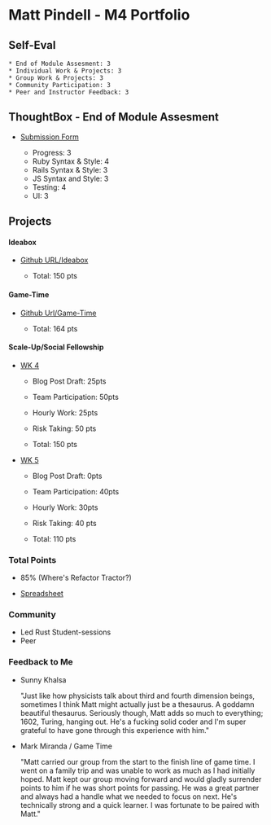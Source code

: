 # Matt Pindell - M4 Portfolio

## Self-Eval

    * End of Module Assesment: 3
    * Individual Work & Projects: 3
    * Group Work & Projects: 3
    * Community Participation: 3
    * Peer and Instructor Feedback: 3


## ThoughtBox - End of Module Assesment

  * [Submission Form](https://gist.github.com/Jbern16/a9db5ecff5fb96a9b99977606a7b15f1)

    * Progress: 3
    * Ruby Syntax & Style: 4
    * Rails Syntax & Style: 3
    * JS Syntax and Style: 3
    * Testing: 4
    * UI: 3
    
## Projects

#### Ideabox

  * [Github URL/Ideabox](https://github.com/pindell-matt/idea_box/)

    * Total: 150 pts

#### Game-Time

  * [Github Url/Game-Time](https://github.com/notmarkmiranda/game-time)

    * Total: 164 pts

#### Scale-Up/Social Fellowship

  * [WK 4](https://github.com/turingschool/ruby-submissions/blob/master/1602/module_4_assignments/scale-up-wk-4/matt-pindell.md)

    * Blog Post Draft: 25pts
    * Team Participation: 50pts
    * Hourly Work: 25pts
    * Risk Taking: 50 pts

    * Total: 150 pts
  
  * [WK 5](https://github.com/turingschool/ruby-submissions/blob/master/1602/module_4_assignments/scale-up-wk-5/matt-p.markdown)

    * Blog Post Draft: 0pts
    * Team Participation: 40pts
    * Hourly Work: 30pts
    * Risk Taking: 40 pts

    * Total: 110 pts

### Total Points

  * 85% (Where's Refactor Tractor?)
  
  * [Spreadsheet](https://docs.google.com/spreadsheets/d/1MaFQ3O4iTkLx8SkxHrHaYjqE1yjyUJLfRIgCrPCKAUs/edit#gid=0)

### Community

  * Led Rust Student-sessions
  * Peer

### Feedback to Me

  * Sunny Khalsa

    "Just like how physicists talk about third and fourth dimension beings, sometimes I think Matt might actually just be a thesaurus. A goddamn beautiful thesaurus. Seriously though, Matt adds so much to everything; 1602, Turing, hanging out. He's a fucking solid coder and I'm super grateful to have gone through this experience with him."

  * Mark Miranda / Game Time

    "Matt carried our group from the start to the finish line of game time. I went on a family trip and was unable to work as much as I had initially hoped. Matt kept our group moving forward and would gladly surrender points to him if he was short points for passing. He was a great partner and always had a handle what we needed to focus on next. He's technically strong and a quick learner. I was fortunate to be paired with Matt."
